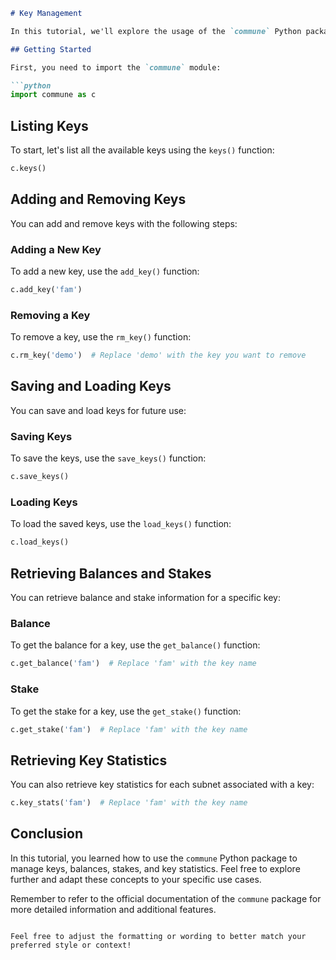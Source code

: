 ```markdown
# Key Management

In this tutorial, we'll explore the usage of the `commune` Python package for managing keys, balances, stakes, and key statistics.

## Getting Started

First, you need to import the `commune` module:

```python
import commune as c
```

## Listing Keys

To start, let's list all the available keys using the `keys()` function:

```python
c.keys()
```

## Adding and Removing Keys

You can add and remove keys with the following steps:

### Adding a New Key

To add a new key, use the `add_key()` function:

```python
c.add_key('fam')
```

### Removing a Key

To remove a key, use the `rm_key()` function:

```python
c.rm_key('demo')  # Replace 'demo' with the key you want to remove
```

## Saving and Loading Keys

You can save and load keys for future use:

### Saving Keys

To save the keys, use the `save_keys()` function:

```python
c.save_keys()
```

### Loading Keys

To load the saved keys, use the `load_keys()` function:

```python
c.load_keys()
```

## Retrieving Balances and Stakes

You can retrieve balance and stake information for a specific key:

### Balance

To get the balance for a key, use the `get_balance()` function:

```python
c.get_balance('fam')  # Replace 'fam' with the key name
```

### Stake

To get the stake for a key, use the `get_stake()` function:

```python
c.get_stake('fam')  # Replace 'fam' with the key name
```

## Retrieving Key Statistics

You can also retrieve key statistics for each subnet associated with a key:

```python
c.key_stats('fam')  # Replace 'fam' with the key name
```

## Conclusion

In this tutorial, you learned how to use the `commune` Python package to manage keys, balances, stakes, and key statistics. Feel free to explore further and adapt these concepts to your specific use cases.

Remember to refer to the official documentation of the `commune` package for more detailed information and additional features.
```

Feel free to adjust the formatting or wording to better match your preferred style or context!